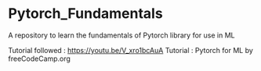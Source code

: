 # Pytorch_Fundamentals
A repository to learn the fundamentals of Pytorch library for use in ML

Tutorial followed : https://youtu.be/V_xro1bcAuA
Tutorial : Pytorch for ML by freeCodeCamp.org
